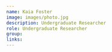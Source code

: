 ```yaml
---
name: Kaia Foster
image: images/photo.jpg
description: Undergraduate Researcher
role: Undergraduate Researcher
group: 
links:
---
```


